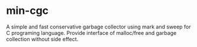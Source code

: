 # min-cgc
A simple and fast conservative garbage collector using mark and sweep for C programing language. Provide interface of malloc/free and garbage collection without side effect.
